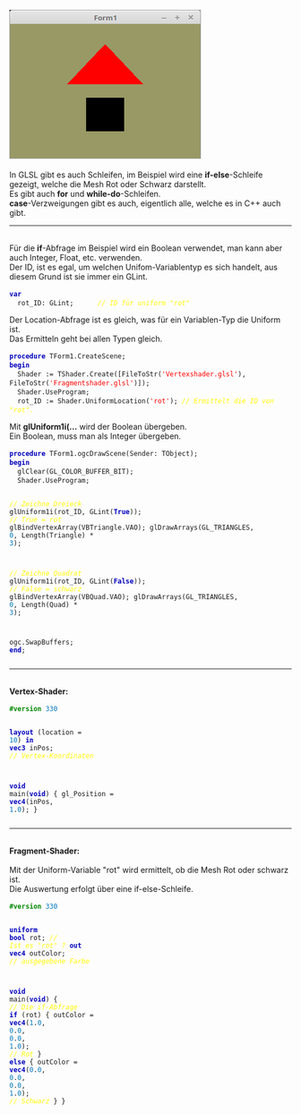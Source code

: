 <img src="image.png" alt="Selfhtml"><br><br>
In GLSL gibt es auch Schleifen, im Beispiel wird eine <b>if-else</b>-Schleife gezeigt, welche die Mesh Rot oder Schwarz darstellt.<br>
Es gibt auch <b>for</b> und <b>while-do</b>-Schleifen.<br>
<b>case</b>-Verzweigungen gibt es auch, eigentlich alle, welche es in C++ auch gibt.<br>
<hr><br>
Für die <b>if</b>-Abfrage im Beispiel wird ein Boolean verwendet, man kann aber auch Integer, Float, etc. verwenden.<br>
Der ID, ist es egal, um welchen Unifom-Variablentyp es sich handelt, aus diesem Grund ist sie immer ein GLint.<br>
<pre><code><b><font color="0000BB">var</font></b>
  rot_ID: GLint;      <i><font color="#FFFF00">// ID für uniform "rot"</font></i></pre></code>
Der Location-Abfrage ist es gleich, was für ein Variablen-Typ die Uniform ist.<br>
Das Ermitteln geht bei allen Typen gleich.<br>
<pre><code><b><font color="0000BB">procedure</font></b> TForm1.CreateScene;
<b><font color="0000BB">begin</font></b>
  Shader := TShader.Create([FileToStr(<font color="#FF0000">'Vertexshader.glsl'</font>), FileToStr(<font color="#FF0000">'Fragmentshader.glsl'</font>)]);
  Shader.UseProgram;
  rot_ID := Shader.UniformLocation(<font color="#FF0000">'rot'</font>); <i><font color="#FFFF00">// Ermittelt die ID von "rot".</font></i></pre></code>
Mit <b>glUniform1i(...</b> wird der Boolean übergeben.<br>
Ein Boolean, muss man als Integer übergeben.<br>
<pre><code><b><font color="0000BB">procedure</font></b> TForm1.ogcDrawScene(Sender: TObject);
<b><font color="0000BB">begin</font></b>
  glClear(GL_COLOR_BUFFER_BIT);
  Shader.UseProgram;

  <i><font color="#FFFF00">// Zeichne Dreieck</font></i>
  glUniform1i(rot_ID, GLint(<b><font color="0000BB">True</font></b>));   <i><font color="#FFFF00">// True = rot</font></i>
  glBindVertexArray(VBTriangle.VAO);
  glDrawArrays(GL_TRIANGLES, <font color="#0077BB">0</font>, Length(Triangle) * <font color="#0077BB">3</font>);

  <i><font color="#FFFF00">// Zeichne Quadrat</font></i>
  glUniform1i(rot_ID, GLint(<b><font color="0000BB">False</font></b>));  <i><font color="#FFFF00">// False = schwarz</font></i>
  glBindVertexArray(VBQuad.VAO);
  glDrawArrays(GL_TRIANGLES, <font color="#0077BB">0</font>, Length(Quad) * <font color="#0077BB">3</font>);

  ogc.SwapBuffers;
<b><font color="0000BB">end</font></b>;</pre></code>
<hr><br>
<b>Vertex-Shader:</b><br>
<pre><code><b><font color="#008800">#version</font></b> <font color="#0077BB">330</font>

<b><font color="0000BB">layout</font></b> (location = <font color="#0077BB">10</font>) <b><font color="0000BB">in</font></b> <b><font color="0000BB">vec3</font></b> inPos; <i><font color="#FFFF00">// Vertex-Koordinaten</font></i>
 
<b><font color="0000BB">void</font></b> main(<b><font color="0000BB">void</font></b>)
{
  gl_Position = <b><font color="0000BB">vec4</font></b>(inPos, <font color="#0077BB">1</font>.<font color="#0077BB">0</font>);
}
</pre></code>
<hr><br>
<b>Fragment-Shader:</b><br>
<br>
Mit der Uniform-Variable "rot" wird ermittelt, ob die Mesh Rot oder schwarz ist.<br>
Die Auswertung erfolgt über eine if-else-Schleife.<br>
<pre><code><b><font color="#008800">#version</font></b> <font color="#0077BB">330</font>

<b><font color="0000BB">uniform</font></b> <b><font color="0000BB">bool</font></b> rot;   <i><font color="#FFFF00">// Ist es "rot" ?</font></i>
<b><font color="0000BB">out</font></b> <b><font color="0000BB">vec4</font></b> outColor;  <i><font color="#FFFF00">// ausgegebene Farbe</font></i>

<b><font color="0000BB">void</font></b> main(<b><font color="0000BB">void</font></b>)
{
  <i><font color="#FFFF00">// Die if-Abfrage</font></i>
  <b><font color="0000BB">if</font></b> (rot) {
    outColor = <b><font color="0000BB">vec4</font></b>(<font color="#0077BB">1</font>.<font color="#0077BB">0</font>, <font color="#0077BB">0</font>.<font color="#0077BB">0</font>, <font color="#0077BB">0</font>.<font color="#0077BB">0</font>, <font color="#0077BB">1</font>.<font color="#0077BB">0</font>); <i><font color="#FFFF00">// Rot</font></i>
  } <b><font color="0000BB">else</font></b> {
    outColor = <b><font color="0000BB">vec4</font></b>(<font color="#0077BB">0</font>.<font color="#0077BB">0</font>, <font color="#0077BB">0</font>.<font color="#0077BB">0</font>, <font color="#0077BB">0</font>.<font color="#0077BB">0</font>, <font color="#0077BB">1</font>.<font color="#0077BB">0</font>); <i><font color="#FFFF00">// Schwarz</font></i>
  }
}
</pre></code>

